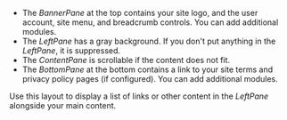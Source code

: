 ﻿- The *BannerPane* at the top contains your site logo, and the user account, site menu, and breadcrumb controls.  You can add additional modules.
- The *LeftPane* has a gray background.  If you don't put anything in the *LeftPane*, it is suppressed.
- The *ContentPane* is scrollable if the content does not fit.
- The *BottomPane* at the bottom contains a link to your site terms and privacy policy pages (if configured).  You can add additional modules. 

Use this layout to display a list of links or other content in the *LeftPane* alongside your main content.  